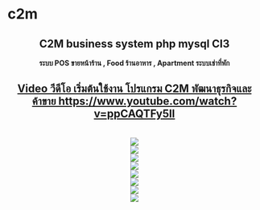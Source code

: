 # c2m

<center>
<h2>C2M business system php mysql CI3</h2>

<b>ระบบ POS ขายหน้าร้าน  , Food ร้านอาหาร ,  Apartment ระบบเช่าที่พัก </b>
<br />

<a href="https://www.youtube.com/watch?v=ppCAQTFy5II" target="_blank">
<h2>Video วีดีโอ เริ่มต้นใช้งาน โปรแกรม C2M พัฒนาธุรกิจและค้าขาย https://www.youtube.com/watch?v=ppCAQTFy5II </h2>
</a>

<br />
<img src="https://scontent.fbkk5-3.fna.fbcdn.net/v/t1.0-9/20429784_1368902496520193_7978697246194605241_n.jpg?oh=af27d5bf1212f80dd06acfaafa73fe7e&oe=59F00A83">


<br />
<img src="https://scontent.fbkk5-3.fna.fbcdn.net/v/t1.0-9/19990304_1368902533186856_7078605275243616294_n.png?oh=f3ea9dc620a927b050c9ccb04c7f0ca0&oe=5A33C4B2">


<br />
<img src="https://scontent.fbkk5-3.fna.fbcdn.net/v/t1.0-9/20431239_1370888979654878_4711574894160881224_n.png?oh=7b4a26bda1a0056bf91e22fb1f11a331&oe=59FE37D0">



<br />
<img src="https://scontent.fbkk5-3.fna.fbcdn.net/v/t1.0-9/20430069_1370889002988209_8071231733954242537_n.png?oh=171b3389bb9f753fed1a6562bb7ad708&oe=59FEF824">




<br />
<img src="https://scontent.fbkk5-3.fna.fbcdn.net/v/t1.0-9/20294554_1368902646520178_8093370505133932021_n.png?oh=8ff24aac12fab0c9954fe3c790cef8f1&oe=5A0028D3">


<br />
<img src="https://scontent.fbkk5-3.fna.fbcdn.net/v/t1.0-9/20374513_1368902506520192_816226265740505485_n.png?oh=c6b8626a6b7f57ae81e7c5f2bdc9ef38&oe=5A077FEB">



<br />
<img src="https://scontent.fbkk5-3.fna.fbcdn.net/v/t1.0-9/20374323_1368902553186854_6617707714710817019_n.png?oh=6aa6c071572d4e57ad87b283ec453c5e&oe=59EFB033">



<br />
<img src="https://scontent.fbkk5-3.fna.fbcdn.net/v/t1.0-9/20431196_1368902486520194_3650334132299665741_n.png?oh=02f67323523635220ed67cb9559f436f&oe=5A347C53">



</center>

